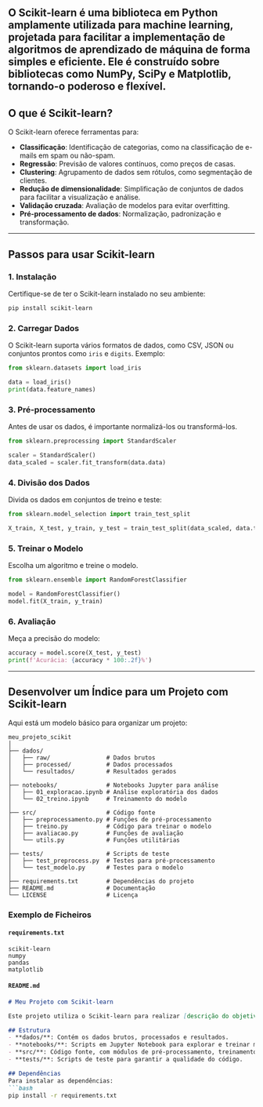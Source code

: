 O **Scikit-learn** é uma biblioteca em Python amplamente utilizada para machine learning, projetada para facilitar a implementação de algoritmos de aprendizado de máquina de forma simples e eficiente. Ele é construído sobre bibliotecas como NumPy, SciPy e Matplotlib, tornando-o poderoso e flexível.
---

## **O que é Scikit-learn?**
O Scikit-learn oferece ferramentas para:
- **Classificação**: Identificação de categorias, como na classificação de e-mails em spam ou não-spam.
- **Regressão**: Previsão de valores contínuos, como preços de casas.
- **Clustering**: Agrupamento de dados sem rótulos, como segmentação de clientes.
- **Redução de dimensionalidade**: Simplificação de conjuntos de dados para facilitar a visualização e análise.
- **Validação cruzada**: Avaliação de modelos para evitar overfitting.
- **Pré-processamento de dados**: Normalização, padronização e transformação.

---

## **Passos para usar Scikit-learn**
### 1. **Instalação**
Certifique-se de ter o Scikit-learn instalado no seu ambiente:
```bash
pip install scikit-learn
```

### 2. **Carregar Dados**
O Scikit-learn suporta vários formatos de dados, como CSV, JSON ou conjuntos prontos como `iris` e `digits`.
Exemplo:
```python
from sklearn.datasets import load_iris

data = load_iris()
print(data.feature_names)
```

### 3. **Pré-processamento**
Antes de usar os dados, é importante normalizá-los ou transformá-los.
```python
from sklearn.preprocessing import StandardScaler

scaler = StandardScaler()
data_scaled = scaler.fit_transform(data.data)
```

### 4. **Divisão dos Dados**
Divida os dados em conjuntos de treino e teste:
```python
from sklearn.model_selection import train_test_split

X_train, X_test, y_train, y_test = train_test_split(data_scaled, data.target, test_size=0.2, random_state=42)
```

### 5. **Treinar o Modelo**
Escolha um algoritmo e treine o modelo.
```python
from sklearn.ensemble import RandomForestClassifier

model = RandomForestClassifier()
model.fit(X_train, y_train)
```

### 6. **Avaliação**
Meça a precisão do modelo:
```python
accuracy = model.score(X_test, y_test)
print(f'Acurácia: {accuracy * 100:.2f}%')
```

---

## **Desenvolver um Índice para um Projeto com Scikit-learn**
Aqui está um modelo básico para organizar um projeto:

```
meu_projeto_scikit
│
├── dados/
│   ├── raw/                # Dados brutos
│   ├── processed/          # Dados processados
│   └── resultados/         # Resultados gerados
│
├── notebooks/              # Notebooks Jupyter para análise
│   ├── 01_exploracao.ipynb # Análise exploratória dos dados
│   └── 02_treino.ipynb     # Treinamento do modelo
│
├── src/                    # Código fonte
│   ├── preprocessamento.py # Funções de pré-processamento
│   ├── treino.py           # Código para treinar o modelo
│   ├── avaliacao.py        # Funções de avaliação
│   └── utils.py            # Funções utilitárias
│
├── tests/                  # Scripts de teste
│   ├── test_preprocess.py  # Testes para pré-processamento
│   └── test_modelo.py      # Testes para o modelo
│
├── requirements.txt        # Dependências do projeto
├── README.md               # Documentação
└── LICENSE                 # Licença
```

### **Exemplo de Ficheiros**
#### `requirements.txt`
```plaintext
scikit-learn
numpy
pandas
matplotlib
```

#### `README.md`
```markdown
# Meu Projeto com Scikit-learn

Este projeto utiliza o Scikit-learn para realizar [descrição do objetivo].

## Estrutura
- **dados/**: Contém os dados brutos, processados e resultados.
- **notebooks/**: Scripts em Jupyter Notebook para explorar e treinar modelos.
- **src/**: Código fonte, com módulos de pré-processamento, treinamento e avaliação.
- **tests/**: Scripts de teste para garantir a qualidade do código.

## Dependências
Para instalar as dependências:
```bash
pip install -r requirements.txt
```
```
